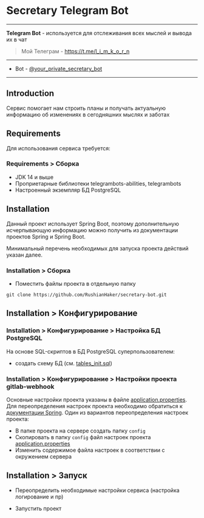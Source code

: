 
# Secretary Telegram Bot
____

**Telegram Bot** - используется для отслеживания всех мыслей и вывода их в чат

> Мой Телеграм - https://t.me/l_i_m_k_o_r_n

---

- Bot - [@your_private_secretary_bot](t.me/your_private_secretary_bot)

---

## Introduction

Сервис помогает нам строить планы и
получать актуальную информацию об изменениях в сегодняшних мыслях и заботах

## Requirements

Для использования сервиса требуется:

### Requirements > Сборка

* JDK 14 и выше
* Проприетарные библиотеки telegrambots-abilities, telegrambots 
* Настроенный экземпляр БД PostgreSQL

## Installation

Данный проект использует Spring Boot, поэтому дополнительную исчерпывающую информацию можно получить из документации
проектов Spring и Spring Boot. 

Минимальный перечень необходимых для запуска проекта действий указан далее.

### Installation > Сборка

* Поместить файлы проекта в отдельную папку

`git clone https://github.com/RushianHaker/secretary-bot.git`

## Installation > Конфигурирование

### Installation > Конфигурирование > Настройка БД PostgreSQL

На основе SQL-скриптов в БД PostgreSQL суперпользователем:

* создать схему БД (см. [tables_init.sql](sql/tables_init.sql))


### Installation > Конфигурирование > Настройки проекта gitlab-webhook

Основные настройки проекта указаны в файле [application.properties](src/main/resources/application.properties).
Для переопределения настроек проекта необходимо обратиться к
[документации Spring](https://docs.spring.io/spring-boot/docs/current/reference/html/spring-boot-features.html#boot-features-external-config).
Один из вариантов переопределения настроек проекта:

* В папке проекта на сервере создать папку `config`
* Скопировать в папку `config` файл настроек проекта [application.properties](src/main/resources/application.properties)
* Изменить содержимое файла настроек в соответствии с окружением сервера

## Installation > Запуск

* Переопределить необходимые настройки сервиса (настройка логирование и пр)

* Запустить проект
